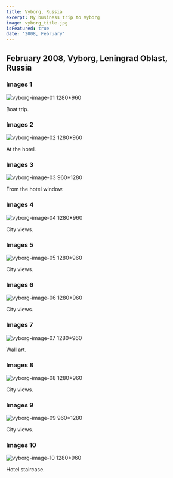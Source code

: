 ```yaml
---
title: Vyborg, Russia
excerpt: My business trip to Vyborg
image: vyborg_title.jpg
isFeatured: true
date: '2008, February'
---
```


## February 2008, Vyborg, Leningrad Oblast, Russia

### Images 1

![vyborg-image-01 1280*960](image_01.jpg)

Boat trip.

### Images 2

![vyborg-image-02 1280*960](image_02.jpg)

At the hotel.

### Images 3

![vyborg-image-03 960*1280](image_03.jpg)

From the hotel window.

### Images 4

![vyborg-image-04 1280*960](image_04.jpg)

Сity views.

### Images 5

![vyborg-image-05 1280*960](image_05.jpg)

City views.

### Images 6

![vyborg-image-06 1280*960](image_06.jpg)

City views.

### Images 7

![vyborg-image-07 1280*960](image_07.jpg)

Wall art.

### Images 8

![vyborg-image-08 1280*960](image_08.jpg)

City views.

### Images 9

![vyborg-image-09 960*1280](image_09.jpg)

City views.

### Images 10

![vyborg-image-10 1280*960](image_10.jpg)

Hotel staircase.
